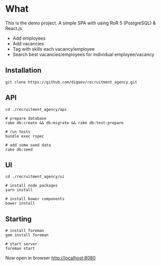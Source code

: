 # What

This is the demo project. A simple SPA with using RoR 5 (PostgreSQL) & React.js.

* Add employees
* Add vacancies
* Tag with skills each vacancy/employee
* Search best vacancies/employees for individual employee/vacancy

## Installation

```
git clone https://github.com/digaev/recruitment_agency.git
```

## API
```
cd ./recruitment_agency/api

# prepare database
rake db:create && db:migrate && rake db:test:prepare

# run tests
bundle exec rspec

# add some seed data
rake db:seed
```

## UI

```
cd ./recruitment_agency/ui

# install node packages
yarn install

# install bower components
bower install
```

## Starting

```
# install foreman
gem install foreman

# start server
foreman start
```
Now open in browser [http://localhost:8080](http://localhost:8080)
